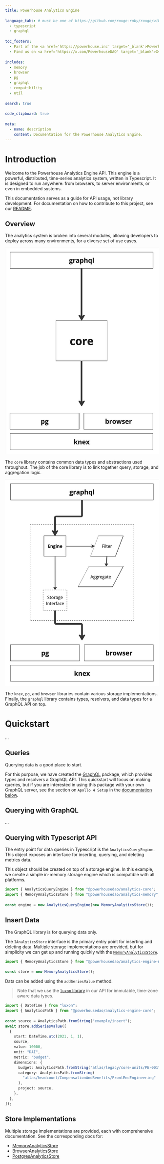 ```yaml
---
title: Powerhouse Analytics Engine

language_tabs: # must be one of https://github.com/rouge-ruby/rouge/wiki/List-of-supported-languages-and-lexers
  - typescript
  - graphql

toc_footers:
  - Part of the <a href='https://powerhouse.inc' target='_blank'>Powerhouse</a> toolkit.
  - Find us on <a href='https://x.com/PowerhouseDAO' target='_blank'>X</a>!

includes:
  - memory
  - browser
  - pg
  - graphql
  - compatibility
  - util

search: true

code_clipboard: true

meta:
  - name: description
    content: Documentation for the Powerhouse Analytics Engine.
---
```


# Introduction

Welcome to the Powerhouse Analytics Engine API. This engine is a powerful, distributed, time-series analytics system, written in Typescript. It is designed to run anywhere: from browsers, to server environments, or even in embedded systems.

This documentation serves as a guide for API usage, not library development. For documentation on how to contribute to this project, see our [README](https://github.com/powerhouse-inc/analytics-engine/blob/main/README.md).

## Overview

The analytics system is broken into several modules, allowing developers to deploy across many environments, for a diverse set of use cases.

![libs](./images/libs.jpg)

The `core` library contains common data types and abstractions used throughout. The job of the core library is to link together query, storage, and aggregation logic.

![libs](./images/libs-core.jpg)

The `knex`, `pg`, and `browser` libraries contain various storage implementations. Finally, the `graphql` library contains types, resolvers, and data types for a GraphQL API on top.

# Quickstart

...

## Queries

Querying data is a good place to start.

For this purpose, we have created the [GraphQL](#graphql) package, which provides types and resolvers a GraphQL API. This quickstart will focus on making queries, but if you are interested in using this package with your own GraphQL server, see the section on `Apollo 4 Setup` in the [documentation below](#graphql).

## Querying with GraphQL

...

## Querying with Typescript API

The entry point for data queries in Typescript is the `AnalyticsQueryEngine`. This object exposes an interface for inserting, querying, and deleting metrics data.

This object should be created on top of a storage engine. In this example, we create a simple in-memory storage engine which is compatible with all platforms.

```typescript
import { AnalyticsQueryEngine } from "@powerhousedao/analytics-core";
import { MemoryAnalyticsStore } from "@powerhousedao/analytics-memory";

const engine = new AnalyticsQueryEngine(new MemoryAnalyticsStore());
```

## Insert Data

The GraphQL library is for querying data only.

The `IAnalyticsStore` interface is the primary entry point for inserting and deleting data. Multiple storage implementations are provided, but for simplicity we can get up and running quickly with the [`MemoryAnalyticsStore`](#memory).

```typescript
import { MemoryAnalyticsStore } from "@powerhousedao/analytics-engine-memory";

const store = new MemoryAnalyticsStore();
```

Data can be added using the `addSeriesValue` method.

> Note that we use the [`luxon` library](https://moment.github.io/luxon/#/) in our API for immutable, time-zone aware data types.

```typescript
import { DateTime } from "luxon";
import { AnalyticsPath } from "@powerhousedao/analytics-engine-core";

const source = AnalyticsPath.fromString("example/insert");
await store.addSeriesValue([
  {
    start: DateTime.utc(2021, 1, 1),
    source,
    value: 10000,
    unit: "DAI",
    metric: "budget",
    dimensions: {
      budget: AnalyticsPath.fromString("atlas/legacy/core-units/PE-001"),
      category: AnalyticsPath.fromString(
        "atlas/headcount/CompensationAndBenefits/FrontEndEngineering"
      ),
      project: source,
    },
  },
]);
```

## Store Implementations

Multiple storage implementations are provided, each with comprehensive documentation. See the corresponding docs for:

- [MemoryAnalyticsStore](#memory)
- [BrowserAnalyticsStore](#browser)
- [PostgresAnalyticsStore](#postgres)
